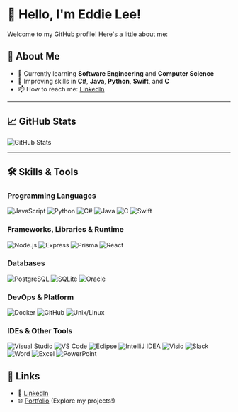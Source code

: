 # 👋 Hello, I'm Eddie Lee!

Welcome to my GitHub profile! Here's a little about me:

## 🌟 About Me
- 🔭 Currently learning **Software Engineering** and **Computer Science**
- 🌱 Improving skills in **C#**, **Java**, **Python**, **Swift**, and **C**
- 📫 How to reach me: [LinkedIn](https://www.linkedin.com/in/eddie-lee-7b7271229/)

---

## 📈 GitHub Stats
![GitHub Stats](https://github-readme-stats.vercel.app/api?username=Eddie000321&show_icons=true&theme=radical)

---

## 🛠️ Skills & Tools

### Programming Languages
![JavaScript](https://img.shields.io/badge/-JavaScript-F7DF1E?logo=javascript&logoColor=black)
![Python](https://img.shields.io/badge/-Python-3776AB?logo=python&logoColor=white)
![C#](https://img.shields.io/badge/-C%23-239120?logo=csharp&logoColor=white)
![Java](https://img.shields.io/badge/-Java-007396?logo=java&logoColor=white)
![C](https://img.shields.io/badge/-C-A8B9CC?logo=c&logoColor=white)
![Swift](https://img.shields.io/badge/-Swift-FA7343?logo=swift&logoColor=white)


### Frameworks, Libraries & Runtime
![Node.js](https://img.shields.io/badge/-Node.js-339933?logo=node.js&logoColor=white)
![Express](https://img.shields.io/badge/-Express-000000?logo=express&logoColor=white)
![Prisma](https://img.shields.io/badge/-Prisma-2D3748?logo=prisma&logoColor=white)
![React](https://img.shields.io/badge/-React-61DAFB?logo=react&logoColor=black)

### Databases
![PostgreSQL](https://img.shields.io/badge/-PostgreSQL-4169E1?logo=postgresql&logoColor=white)
![SQLite](https://img.shields.io/badge/-SQLite-07405E?logo=sqlite&logoColor=white)
![Oracle](https://img.shields.io/badge/-Oracle%20SQL-F80000?logo=oracle&logoColor=white)

### DevOps & Platform
![Docker](https://img.shields.io/badge/-Docker-2496ED?logo=docker&logoColor=white)
![GitHub](https://img.shields.io/badge/-GitHub-181717?logo=github&logoColor=white)
![Unix/Linux](https://img.shields.io/badge/-Unix%2FLinux-FCC624?logo=linux&logoColor=black)

### IDEs & Other Tools
![Visual Studio](https://img.shields.io/badge/-Visual%20Studio-5C2D91?logo=visualstudio&logoColor=white)
![VS Code](https://img.shields.io/badge/-VS%20Code-007ACC?logo=visualstudiocode&logoColor=white)
![Eclipse](https://img.shields.io/badge/-Eclipse-2C2255?logo=eclipse&logoColor=white)
![IntelliJ IDEA](https://img.shields.io/badge/-IntelliJ%20IDEA-000000?logo=intellijidea&logoColor=white)
![Visio](https://img.shields.io/badge/-Visio-3955A3?logo=microsoftvisio&logoColor=white)
![Slack](https://img.shields.io/badge/-Slack-4A154B?logo=slack&logoColor=white)
![Word](https://img.shields.io/badge/-Word-2B579A?logo=microsoftword&logoColor=white)
![Excel](https://img.shields.io/badge/-Excel-217346?logo=microsoftexcel&logoColor=white)
![PowerPoint](https://img.shields.io/badge/-PowerPoint-B7472A?logo=microsoftpowerpoint&logoColor=white)

## 🔗 Links
- 💼 [LinkedIn](https://www.linkedin.com/in/eddie-lee-7b7271229/)
- 🌐 [Portfolio](http://studentweb.cencol.ca/jlee661/project/index.html) (Explore my projects!)
